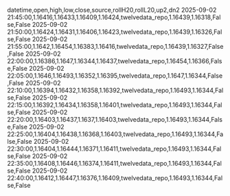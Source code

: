 datetime,open,high,low,close,source,rollH20,rollL20,up2,dn2
2025-09-02 21:45:00,1.16416,1.16433,1.16409,1.16424,twelvedata_repo,1.16439,1.16318,False,False
2025-09-02 21:50:00,1.16424,1.16431,1.16406,1.16423,twelvedata_repo,1.16439,1.16326,False,False
2025-09-02 21:55:00,1.1642,1.16454,1.16383,1.16416,twelvedata_repo,1.16439,1.16327,False,False
2025-09-02 22:00:00,1.16386,1.1647,1.16344,1.16437,twelvedata_repo,1.16454,1.16366,False,False
2025-09-02 22:05:00,1.1646,1.16493,1.16352,1.16395,twelvedata_repo,1.1647,1.16344,False,False
2025-09-02 22:10:00,1.16394,1.16432,1.16358,1.16392,twelvedata_repo,1.16493,1.16344,False,False
2025-09-02 22:15:00,1.16392,1.16434,1.16358,1.16401,twelvedata_repo,1.16493,1.16344,False,False
2025-09-02 22:20:00,1.16403,1.16437,1.1637,1.16403,twelvedata_repo,1.16493,1.16344,False,False
2025-09-02 22:25:00,1.16404,1.16438,1.16368,1.16403,twelvedata_repo,1.16493,1.16344,False,False
2025-09-02 22:30:00,1.16404,1.16444,1.16371,1.16411,twelvedata_repo,1.16493,1.16344,False,False
2025-09-02 22:35:00,1.16408,1.16446,1.16374,1.16411,twelvedata_repo,1.16493,1.16344,False,False
2025-09-02 22:40:00,1.16412,1.16447,1.16376,1.16409,twelvedata_repo,1.16493,1.16344,False,False
